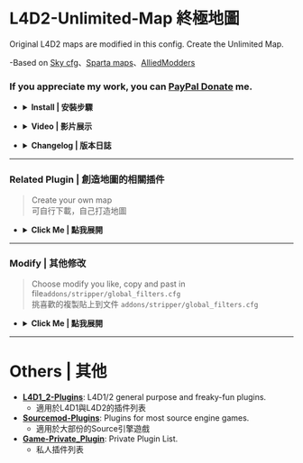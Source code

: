 # L4D2-Unlimited-Map 終極地圖
Original L4D2 maps are modified in this config. Create the Unlimited Map.

-Based on [Sky cfg](https://github.com/Attano/Sky)、[Sparta maps](https://forums.alliedmods.net/showthread.php?p=2670634)、[AlliedModders](https://forums.alliedmods.net/showthread.php?t=331792)

### If you appreciate my work, you can [PayPal Donate](https://paypal.me/Harry0215?locale.x=zh_TW) me.

* <details><summary><b>Install | 安裝步驟</b></summary>

	1. Install latest [Sourcemod](https://www.sourcemod.net/downloads.php?branch=stable) & [Metamod](https://www.sourcemm.net/downloads.php/?branch=stable)
		* 安裝最新版 [Sourcemod](https://www.sourcemod.net/downloads.php?branch=stable) & [Metamod](https://www.sourcemm.net/downloads.php/?branch=stable)
	2. Setup Stripper Source: [Stripper](https://github.com/fbef0102/Game-Private_Plugin/tree/main/Tutorial_%E6%95%99%E5%AD%B8%E5%8D%80/English/Server/Install_Other_File#stripper)
		* 裝最新版 [Stripper](https://github.com/fbef0102/Game-Private_Plugin/tree/main/Tutorial_%E6%95%99%E5%AD%B8%E5%8D%80/Chinese_%E7%B9%81%E9%AB%94%E4%B8%AD%E6%96%87/Server/%E5%AE%89%E8%A3%9D%E5%85%B6%E4%BB%96%E6%AA%94%E6%A1%88%E6%95%99%E5%AD%B8#%E5%AE%89%E8%A3%9Dstripper)
	3. Install Unlimited-Map: [Unlimited-Map](https://github.com/fbef0102/L4D2-Unlimited-Map/archive/refs/heads/main.zip), Uzip all files and put them into the same folder (```addons/stripper```), press yes if asked to overwrite
		* 點擊下載[Unlimited-Map](https://github.com/fbef0102/L4D2-Unlimited-Map/archive/refs/heads/main.zip), 放到 ```addons/stripper``` 相同資料夾，如果有詢問覆蓋則直接按"是"
</details>

* <details><summary><b>Video | 影片展示</b></summary>

	- [C1 Dead Center](https://youtu.be/iivlvVJ7QE4)
	- [C2 Dark Carnival](https://youtu.be/W3ORKU1W4DY)
	- [C3 Swamp Fever](https://youtu.be/Jp1gTxMeMD0)
	- [C8 No Mercy](https://youtu.be/I_-QSn8F8Cs)
	- [C10 Death Toll](https://youtu.be/MIbYYIHfatI)
	- [C12 Blood Harvest](https://youtu.be/Re-692VrnKI)
	- [C14 The Last Stand](https://youtu.be/R9k3V44XIOY)
</details>

* <details><summary><b>Changelog | 版本日誌</b></summary>

	* 2024-6-27
		* Add Unlimited C9 Crash Course

	* 2022-11-29
		* [Remake C1M3](https://github.com/fbef0102/L4D2-Unlimited-Map/issues/1) by X5005
	
	* 2022-4-23
		* Add [C2M3 tunnel of love Holdout Event/Scavenge-Like Event](https://forums.alliedmods.net/showpost.php?p=2776380&postcount=93)
		* Add [C2M2 Emergency Door Event](https://forums.alliedmods.net/showpost.php?p=2777355&postcount=99)

	* 2022-4-6
		* Add [C8M2 Gas Event](https://forums.alliedmods.net/showpost.php?p=2775615&postcount=89)

	* 2022-3-29
		* Add more objects and change route in all maps
		* Add [C2M4 Ticket Cola Event](https://forums.alliedmods.net/showpost.php?p=2774497&postcount=76)
		* Add [C1M2 Gun Shop Gas Event](https://forums.alliedmods.net/showpost.php?p=2775425&postcount=86)

	* 2021-8-21
		* Add [Unlimited C14 The Last Stand](https://youtu.be/R9k3V44XIOY)

	* 2021-8-1
		* Add [Unlimited C1 Dead Center](https://youtu.be/iivlvVJ7QE4)
		* Add [Unlimited C3 Swamp Fever](https://youtu.be/Jp1gTxMeMD0)

	* 2021-5-29
		* Add [Unlimited C2 Dark Carnival](https://youtu.be/W3ORKU1W4DY)
		* Add [Unlimited C10 Death Toll](https://youtu.be/MIbYYIHfatI)
		* Add [Unlimited C12 Blood Harvest](https://youtu.be/Re-692VrnKI)

	* 2021-4-18
		* Add [Unlimited C8 No Mercy](https://youtu.be/I_-QSn8F8Cs)
</details>

- - - -
### Related Plugin | 創造地圖的相關插件 ###
> Create your own map 
> <br/>可自行下載，自己打造地圖

* <details><summary><b>Click Me | 點我展開</b></summary>

	* <b>[l4d2_spawn_props](https://github.com/fbef0102/L4D1_2-Plugins/tree/master/l4d2_spawn_props)</b>: Let admins spawn any kind of objects and saved to cfg
	* <b>[Footlocker Spawner](https://forums.alliedmods.net/showthread.php?p=1471101)</b>: Auto-spawn footlockers on round start.
	* <b>[Mini Gun Spawner](https://forums.alliedmods.net/showthread.php?p=1622557)</b>: Auto-spawns the Mini Guns .50 Calibre or L4D1 Mini Gun.
	* <b>[Mini Gun Flamethrowers](https://forums.alliedmods.net/showthread.php?p=2005907)</b>: Save and auto-spawn the mini guns: .50 Calibre or L4D1 Mini Gun and makes them into Flamethrowers.
	* <b>[Ammo Pile Spawner](https://forums.alliedmods.net/showthread.php?p=1993580)</b>: Spawns ammo piles
	* <b>[Weapon Spawn](https://forums.alliedmods.net/showthread.php?p=2008483)</b>: Spawns a single weapon fixed in position, these can be temporary or saved for auto-spawning.
	* <b>[Weapon Crate](https://forums.alliedmods.net/showthread.php?p=2008482)</b>: Spawns a weapon in a weapon crate/locker, these can be temporary or saved for auto-spawning.
	* <b>[Laser Box Spawner](https://forums.alliedmods.net/showthread.php?t=223012)</b>: Spawns the laser sight upgrades box.
	* <b>[Melee Weapon Spawner](https://forums.alliedmods.net/showthread.php?t=223020)</b>: Spawns a single melee weapon fixed in position, these can be temporary or saved for auto-spawning.
	* <b>[Upgrade Pack Spawner](https://forums.alliedmods.net/showthread.php?t=223021)</b>: Spawns the bullet upgrade packs, incendiary fire bullets and explosive rounds, which are already deployed.
	* <b>[Gun Cabinet](https://forums.alliedmods.net/showthread.php?t=222931)</b>: Spawns a gun cabinet with various weapons and items of your choosing.
	* <b>[Respawn Rescue Closet](https://forums.alliedmods.net/showthread.php?p=2009851)</b>: Creates a rescue closet to respawn dead players, these can be temporary or saved for auto-spawning.
	* <b>[Flare](https://forums.alliedmods.net/showthread.php?p=1606590)</b>: Creates flares like those from The Sacrifice, either by command or automatically when incapped or upgrade ammo is deployed, either on the ground or attached.
	* <b>[Healing Cola](https://forums.alliedmods.net/showthread.php?t=181518)</b>: Heals players with temporary or main health when they hold the Cola.
	* <b>[Healing Gnome](https://forums.alliedmods.net/showthread.php?t=179267)</b>: Heals players with temporary or main health when they hold the Gnome.
	* <b>[Health Cabinet](https://forums.alliedmods.net/showthread.php?t=175154)</b>: Auto-Spawns Health Cabinets.
	* <b>[Health Vending Machines](https://forums.alliedmods.net/showthread.php?p=1658844)</b>: Spawn vending machines which supply health when used.
	* <b>[Lamps](https://forums.alliedmods.net/showthread.php?p=1658873)</b>: Spawns various Lamps.
	* <b>[l4d2_ladder_editor](https://github.com/fbef0102/L4D1_2-Plugins/tree/master/l4d2_ladder_editor)</b>: Clone and make new ladders.
</details>

- - - -
### Modify | 其他修改
> Choose modify you like, copy and past in file```addons/stripper/global_filters.cfg```
> <br/>挑喜歡的複製貼上到文件 ```addons/stripper/global_filters.cfg```

* <details><summary><b>Click Me | 點我展開</b></summary>

  * [Entity_Type_Fix](/Modify_其他修改/Entity_Type_Fix.cfg): Fix entities using the wrong class type
    * 修復使用錯誤類型的實體
  * [Remove_CSS_Weapon](/Modify_其他修改/Remove_CSS_Weapon.cfg): Remove CSS weapons on the map
    * 優先將地圖上的CSS武器取代成別的武器, 無法取代的則刪除
  * [Remove_Ragdoll](/Modify_其他修改/Remove_Ragdoll.cfg): Remove prop_ragdoll on the map to improve server performance
    * 刪除地圖上的屍體布娃娃挖(prop_ragdoll)以提高效能
  * [Remove_Junks](/Modify_其他修改/Remove_Junks.cfg): Remove unnecessary junks and props on the maps to prevent server crash "edict overflow"
    * 刪除地圖上沒必要的垃圾, 騰出更多伺服器的實體空間, 避免崩潰"edict overflow"
  * [Remove_Infected_Walls](/Modify_其他修改/Remove_Infected_Walls.cfg): Remove invisible walls that block infected and ghost infected
    * 刪除地圖上特感的空氣牆限制
  * [Fix_Doors](/Modify_其他修改/Fix_Doors.cfg): Fix issues with different doors
    * 修復地圖上的門各種問題
  * [Item_Pickup_Fix](/Modify_其他修改/Item_Pickup_Fix.cfg): Fix item spawns(pill, adrenaline, molotov, pipe bomb, vomitjar) having multiple pickups
    * 每個物品(藥丸,腎上腺素,火瓶,土製炸彈,膽汁瓶)與近戰武器只能撿一次
  * [Remove_M6](/Modify_其他修改/Remove_M6.cfg): Remove M60 weapon on the map
    * 移除地圖上的M60武器
  * [Remove_Chainsaw](/Modify_其他修改/Remove_Chainsaw.cfg): Remove Chainsaw on the map
    * 移除地圖上的電鋸
  * [Immovable_Physic_Props](/Modify_其他修改/Immovable_Physic_Props.cfg): Make selected props static and Immovable
    * 將地圖上某些可移動的物件變成不可移動
  * [Prop_Collision_Fix](/Modify_其他修改/Prop_Collision_Fix.cfg): Remove collision with selected props
    * 將地圖上某些物件變成穿透不擋路
  * [Remove_Environmental_Sounds](/Modify_其他修改/Remove_Environmental_Sounds.cfg): Remove environmental sounds, DSP, and microphone effects
    * 移除地圖自帶的環境音樂, 背景音樂與麥克風擴音效果
  * [Remove_Sun](/Modify_其他修改/Remove_Sun.cfg): Remove sun effect in the skybox such as C13M2
    * 移除天空刺眼的光照效果, 譬如C13M2從安全室出來時被閃瞎的效果
  * [Remove_C6_NPC](/Modify_其他修改/Remove_C6_NPC): Remove L4D1 NPC character in The passing Map
    * 在"The passing"地圖上移除一代NPC
</details>

- - - -
# Others | 其他
* <b>[L4D1_2-Plugins](https://github.com/fbef0102/L4D1_2-Plugins)</b>: L4D1/2 general purpose and freaky-fun plugins.
    * 適用於L4D1與L4D2的插件列表
* <b>[Sourcemod-Plugins](https://github.com/fbef0102/Sourcemod-Plugins)</b>: Plugins for most source engine games.
    * 適用於大部份的Source引擎遊戲
* <b>[Game-Private_Plugin](https://github.com/fbef0102/Game-Private_Plugin)</b>: Private Plugin List.
    * 私人插件列表
